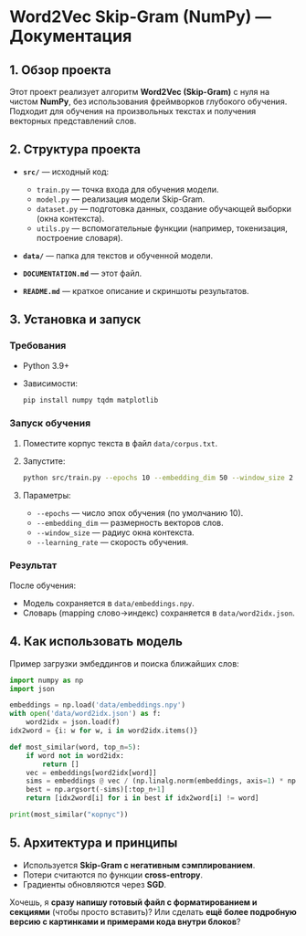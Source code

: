 # Word2Vec Skip-Gram (NumPy) — Документация

## 1. Обзор проекта

Этот проект реализует алгоритм **Word2Vec (Skip-Gram)** с нуля на чистом **NumPy**, без использования фреймворков глубокого обучения.
Подходит для обучения на произвольных текстах и получения векторных представлений слов.

## 2. Структура проекта

* **`src/`** — исходный код:

  * `train.py` — точка входа для обучения модели.
  * `model.py` — реализация модели Skip-Gram.
  * `dataset.py` — подготовка данных, создание обучающей выборки (окна контекста).
  * `utils.py` — вспомогательные функции (например, токенизация, построение словаря).
* **`data/`** — папка для текстов и обученной модели.
* **`DOCUMENTATION.md`** — этот файл.
* **`README.md`** — краткое описание и скриншоты результатов.

## 3. Установка и запуск

### Требования

* Python 3.9+
* Зависимости:

  ```bash
  pip install numpy tqdm matplotlib
  ```

### Запуск обучения

1. Поместите корпус текста в файл `data/corpus.txt`.
2. Запустите:

   ```bash
   python src/train.py --epochs 10 --embedding_dim 50 --window_size 2 --learning_rate 0.01
   ```
3. Параметры:

   * `--epochs` — число эпох обучения (по умолчанию 10).
   * `--embedding_dim` — размерность векторов слов.
   * `--window_size` — радиус окна контекста.
   * `--learning_rate` — скорость обучения.

### Результат

После обучения:

* Модель сохраняется в `data/embeddings.npy`.
* Словарь (mapping слово→индекс) сохраняется в `data/word2idx.json`.

## 4. Как использовать модель

Пример загрузки эмбеддингов и поиска ближайших слов:

```python
import numpy as np
import json

embeddings = np.load('data/embeddings.npy')
with open('data/word2idx.json') as f:
    word2idx = json.load(f)
idx2word = {i: w for w, i in word2idx.items()}

def most_similar(word, top_n=5):
    if word not in word2idx:
        return []
    vec = embeddings[word2idx[word]]
    sims = embeddings @ vec / (np.linalg.norm(embeddings, axis=1) * np.linalg.norm(vec) + 1e-9)
    best = np.argsort(-sims)[:top_n+1]
    return [idx2word[i] for i in best if idx2word[i] != word]

print(most_similar("корпус"))
```

## 5. Архитектура и принципы

* Используется **Skip-Gram с негативным сэмплированием**.
* Потери считаются по функции **cross-entropy**.
* Градиенты обновляются через **SGD**.

Хочешь, я **сразу напишу готовый файл с форматированием и секциями** (чтобы просто вставить)?
Или сделать **ещё более подробную версию с картинками и примерами кода внутри блоков**?
